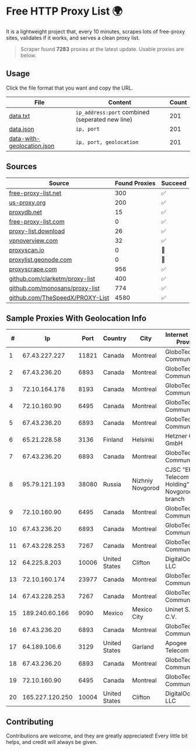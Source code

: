 
# Free HTTP Proxy List 🌍

It is a lightweight project that, every 10 minutes, scrapes lots of free-proxy sites, validates if it works, and serves a clean proxy list.


> Scraper found **7283** proxies at the latest update. Usable proxies are below.

## Usage

Click the file format that you want and copy the URL.


|File|Content|Count|
|----|-------|-----|
|[data.txt](https://raw.githubusercontent.com/themiralay/Proxy-List-World/master/data.txt)|`ip_address:port` combined (seperated new line)|201|
|[data.json](https://raw.githubusercontent.com/themiralay/Proxy-List-World/master/data.json)|`ip, port`|201|
|[data-with-geolocation.json](https://raw.githubusercontent.com/themiralay/Proxy-List-World/master/data-with-geolocation.json)|`ip, port, geolocation`|201|

## Sources

|Source|Found Proxies|Succeed|
|------|-------------|-------|
|[free-proxy-list.net](https://free-proxy-list.net)|300|✅|
|[us-proxy.org](https://www.us-proxy.org)|200|✅|
|[proxydb.net](http://proxydb.net)|15|✅|
|[free-proxy-list.com](https://free-proxy-list.com/?page=&port=&type%5B%5D=http&type%5B%5D=https&up_time=0&search=Search)|0|✅|
|[proxy-list.download](https://www.proxy-list.download/HTTP)|26|✅|
|[vpnoverview.com](https://vpnoverview.com/privacy/anonymous-browsing/free-proxy-servers)|32|✅|
|[proxyscan.io](https://www.proxyscan.io)|0|🚫|
|[proxylist.geonode.com](https://proxylist.geonode.com/api/proxy-list?limit=300&page=1&sort_by=lastChecked&sort_type=desc&protocols=http,https)|0|🚫|
|[proxyscrape.com](https://api.proxyscrape.com/v2/?request=displayproxies&protocol=http&timeout=10000&country=all&ssl=all&anonymity=all)|956|✅|
|[github.com/clarketm/proxy-list](https://raw.githubusercontent.com/clarketm/proxy-list/master/proxy-list-raw.txt)|400|✅|
|[github.com/monosans/proxy-list](https://raw.githubusercontent.com/monosans/proxy-list/main/proxies/http.txt)|774|✅|
|[github.com/TheSpeedX/PROXY-List](https://raw.githubusercontent.com/TheSpeedX/PROXY-List/master/http.txt)|4580|✅|


## Sample Proxies With Geolocation Info

|#|Ip|Port|Country|City|Internet Service Provider|
|-|--|----|-------|----|-------------------------|
|1|67.43.227.227|11821|Canada|Montreal|GloboTech Communications|
|2|67.43.236.20|6893|Canada|Montreal|GloboTech Communications|
|3|72.10.164.178|8193|Canada|Montreal|GloboTech Communications|
|4|72.10.160.90|6495|Canada|Montreal|GloboTech Communications|
|5|67.43.236.20|6893|Canada|Montreal|GloboTech Communications|
|6|65.21.228.58|3136|Finland|Helsinki|Hetzner Online GmbH|
|7|67.43.236.20|6893|Canada|Montreal|GloboTech Communications|
|8|95.79.121.193|38080|Russia|Nizhniy Novgorod|CJSC "ER-Telecom Holding" Nizhny Novgorod branch|
|9|72.10.160.90|6495|Canada|Montreal|GloboTech Communications|
|10|67.43.236.20|6893|Canada|Montreal|GloboTech Communications|
|11|67.43.228.253|7267|Canada|Montreal|GloboTech Communications|
|12|64.225.8.203|10006|United States|Clifton|DigitalOcean, LLC|
|13|72.10.160.174|23977|Canada|Montreal|GloboTech Communications|
|14|67.43.228.253|7267|Canada|Montreal|GloboTech Communications|
|15|189.240.60.166|9090|Mexico|Mexico City|Uninet S.A. de C.V.|
|16|67.43.236.20|6893|Canada|Montreal|GloboTech Communications|
|17|64.189.106.6|3129|United States|Garland|Apogee Telecom Inc.|
|18|67.43.236.20|6893|Canada|Montreal|GloboTech Communications|
|19|72.10.160.90|6495|Canada|Montreal|GloboTech Communications|
|20|165.227.120.250|10004|United States|Clifton|DigitalOcean, LLC|



## Contributing

Contributions are welcome, and they are greatly appreciated! Every
little bit helps, and credit will always be given.

